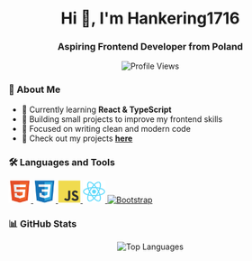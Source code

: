 <h1 align="center">Hi 👋, I'm Hankering1716</h1>
<h3 align="center">Aspiring Frontend Developer from Poland</h3>

<p align="center">
  <img src="https://komarev.com/ghpvc/?username=hankering1716&label=Profile%20views&color=0e75b6&style=flat" alt="Profile Views" />
</p>

### 🚀 About Me  
- 🌱 Currently learning **React & TypeScript**  
- 🔨 Building small projects to improve my frontend skills  
- 🎯 Focused on writing clean and modern code  
- 📂 Check out my projects **[here](https://github.com/Hankering1716?tab=repositories)**  

### 🛠️ Languages and Tools  
<p align="left">
  <a href="https://developer.mozilla.org/en-US/docs/Web/HTML" target="_blank">
    <img src="https://raw.githubusercontent.com/devicons/devicon/master/icons/html5/html5-original.svg" alt="HTML5" width="40" height="40"/>
  </a>
  <a href="https://developer.mozilla.org/en-US/docs/Web/CSS" target="_blank">
    <img src="https://raw.githubusercontent.com/devicons/devicon/master/icons/css3/css3-original.svg" alt="CSS3" width="40" height="40"/>
  </a>
  <a href="https://developer.mozilla.org/en-US/docs/Web/JavaScript" target="_blank">
    <img src="https://raw.githubusercontent.com/devicons/devicon/master/icons/javascript/javascript-original.svg" alt="JavaScript" width="40" height="40"/>
  </a>
  <a href="https://reactjs.org/" target="_blank">
    <img src="https://raw.githubusercontent.com/devicons/devicon/master/icons/react/react-original.svg" alt="React" width="40" height="40"/>
  </a>
  <a href="https://getbootstrap.com/" target="_blank">
    <img src="https://brandslogos.com/wp-content/uploads/images/large/bootstrap-logo-black-and-white.png" alt="Bootstrap" width="40" height="40"/>
  </a>
</p>

### 📊 GitHub Stats  
<p align="center">
  <img src="https://github-readme-stats.vercel.app/api/top-langs?username=hankering1716&show_icons=true&locale=en&layout=compact" alt="Top Languages" />
</p>
